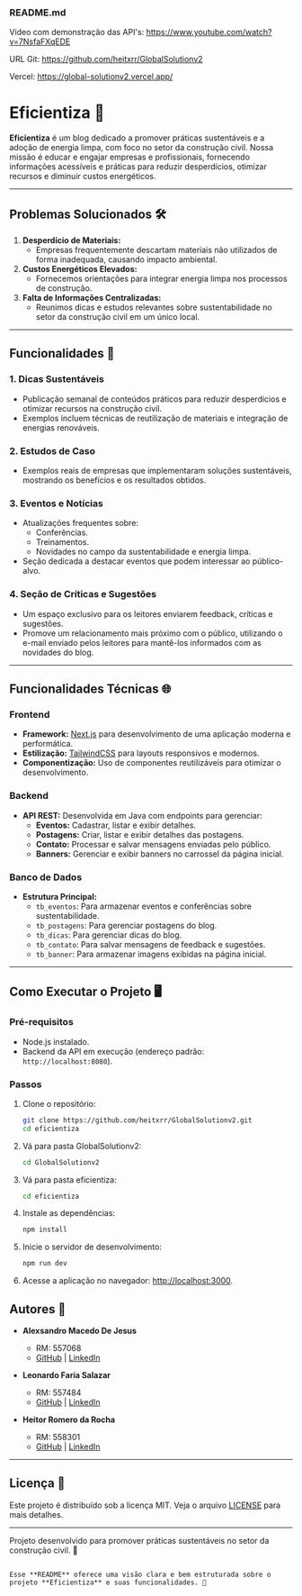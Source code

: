 ### README.md

Video com demonstração das API's: https://www.youtube.com/watch?v=7NsfaFXqEDE

URL Git: https://github.com/heitxrr/GlobalSolutionv2

Vercel: https://global-solutionv2.vercel.app/

# Eficientiza 🌱

**Eficientiza** é um blog dedicado a promover práticas sustentáveis e a adoção de energia limpa, com foco no setor da construção civil. Nossa missão é educar e engajar empresas e profissionais, fornecendo informações acessíveis e práticas para reduzir desperdícios, otimizar recursos e diminuir custos energéticos. 

---

## Problemas Solucionados 🛠️

1. **Desperdício de Materiais:** 
   - Empresas frequentemente descartam materiais não utilizados de forma inadequada, causando impacto ambiental.
2. **Custos Energéticos Elevados:** 
   - Fornecemos orientações para integrar energia limpa nos processos de construção.
3. **Falta de Informações Centralizadas:** 
   - Reunimos dicas e estudos relevantes sobre sustentabilidade no setor da construção civil em um único local.

---

## Funcionalidades 🚀

### **1. Dicas Sustentáveis**
- Publicação semanal de conteúdos práticos para reduzir desperdícios e otimizar recursos na construção civil.
- Exemplos incluem técnicas de reutilização de materiais e integração de energias renováveis.

### **2. Estudos de Caso**
- Exemplos reais de empresas que implementaram soluções sustentáveis, mostrando os benefícios e os resultados obtidos.

### **3. Eventos e Notícias**
- Atualizações frequentes sobre:
  - Conferências.
  - Treinamentos.
  - Novidades no campo da sustentabilidade e energia limpa.
- Seção dedicada a destacar eventos que podem interessar ao público-alvo.

### **4. Seção de Críticas e Sugestões**
- Um espaço exclusivo para os leitores enviarem feedback, críticas e sugestões.
- Promove um relacionamento mais próximo com o público, utilizando o e-mail enviado pelos leitores para mantê-los informados com as novidades do blog.

---

## Funcionalidades Técnicas 🌐

### **Frontend**
- **Framework:** [Next.js](https://nextjs.org/) para desenvolvimento de uma aplicação moderna e performática.
- **Estilização:** [TailwindCSS](https://tailwindcss.com/) para layouts responsivos e modernos.
- **Componentização:** Uso de componentes reutilizáveis para otimizar o desenvolvimento.

### **Backend**
- **API REST:** Desenvolvida em Java com endpoints para gerenciar:
  - **Eventos:** Cadastrar, listar e exibir detalhes.
  - **Postagens:** Criar, listar e exibir detalhes das postagens.
  - **Contato:** Processar e salvar mensagens enviadas pelo público.
  - **Banners:** Gerenciar e exibir banners no carrossel da página inicial.

### **Banco de Dados**
- **Estrutura Principal:**
  - `tb_eventos`: Para armazenar eventos e conferências sobre sustentabilidade.
  - `tb_postagens`: Para gerenciar postagens do blog.
  - `tb_dicas`: Para gerenciar dicas do blog.
  - `tb_contato`: Para salvar mensagens de feedback e sugestões.
  - `tb_banner`: Para armazenar imagens exibidas na página inicial.

---

## Como Executar o Projeto 🖥️

### **Pré-requisitos**
- Node.js instalado.
- Backend da API em execução (endereço padrão: `http://localhost:8080`).

### **Passos**
1. Clone o repositório:
   ```bash
   git clone https://github.com/heitxrr/GlobalSolutionv2.git
   cd eficientiza
   ```
2. Vá para pasta GlobalSolutionv2:
   ```bash
   cd GlobalSolutionv2
   ```
3. Vá para pasta eficientiza:
   ```bash
   cd eficientiza
   ```
4. Instale as dependências:
   ```bash
   npm install
   ```
5. Inicie o servidor de desenvolvimento:
   ```bash
   npm run dev
   ```
6. Acesse a aplicação no navegador: [http://localhost:3000](http://localhost:3000).


## Autores 👥

- **Alexsandro Macedo De Jesus**  
  - RM: 557068  
  - [GitHub](https://github.com/AlexxsandroM) | [LinkedIn](https://www.linkedin.com/in/alexsandro-macedo-jesus/)

- **Leonardo Faria Salazar**  
  - RM: 557484  
  - [GitHub](https://github.com/L-salazar) | [LinkedIn](https://www.linkedin.com/in/lfsalazaar/)

- **Heitor Romero da Rocha**  
  - RM: 558301  
  - [GitHub](https://github.com/heitxrr) | [LinkedIn](https://www.linkedin.com/in/heitor-romero-da-rocha/)

---

## Licença 📜

Este projeto é distribuído sob a licença MIT. Veja o arquivo [LICENSE](./LICENSE) para mais detalhes.

---

Projeto desenvolvido para promover práticas sustentáveis no setor da construção civil. 💚
``` 

Esse **README** oferece uma visão clara e bem estruturada sobre o projeto **Eficientiza** e suas funcionalidades. 🚀
